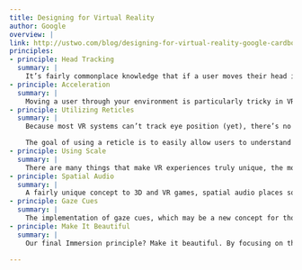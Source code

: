 ```yaml
---
title: Designing for Virtual Reality
author: Google
overview: |
link: http://ustwo.com/blog/designing-for-virtual-reality-google-cardboard/
principles:
- principle: Head Tracking
  summary: |
    It’s fairly commonplace knowledge that if a user moves their head in a VR environment, it should be reflected in the application. “The most important guideline in designing for virtual reality is to always maintain head tracking. Never stop tracking the user’s head position inside of the application. Even a short pause in head tracking will cause some users to feel ill.” This principle, along with “using constant velocity at low speeds”, or “grounding the user in their environment” are all guidelines needed for any basic VR experience.
- principle: Acceleration
  summary: |
    Moving a user through your environment is particularly tricky in VR, since it’s fundamental to how humans perceive their position in space. If you’re standing still, there is acceleration due to gravity, which is how you keep yourself oriented. Ignoring acceleration altogether and snapping to a constant velocity is very unnatural. So the challenge is to either find the right amount of acceleration or replace the feeling of acceleration with something else entirely. For this version of Cardboard Design Lab, our team is experimenting with 83 milliseconds of acceleration, about 3m/s of constant velocity, and 266 milliseconds of deceleration. We think it’s a graceful solution, but it’s certainly one principle in the Design Lab that we’re looking forward to getting feedback from the community on.
- principle: Utilizing Reticles
  summary: |
    Because most VR systems can’t track eye position (yet), there’s no way for the user to tell the app where their gaze is focused. So instead, a reticle helps the app show the user where it’s center is. In the example above, we have the user attempt to pop the balloons without the use of a reticle, with the result being it’s likely they’ll miss their target a few times before getting the hang of it. We had never seen the use of a reticle before in VR, but it’s an example of something that’s so small and simple that will open doors for designers to craft better experiences.

    The goal of using a reticle is to easily allow users to understand if something is selectable, to quickly navigate through a menu, etc. We were careful not to let the reticle interfere with the design of application; sometimes we don’t have it visible, and our pilot version is minimalistic and utilitarian. It’s a foundation that designers can iterate and build on, whether they are creating crosshairs, a camera, or whatever they believe best fits their experience.
- principle: Using Scale
  summary: |
    There are many things that make VR experiences truly unique, the most striking of which is the impact of differences in scale between the user and their environment. While building the Design Lab, us two played with many variations of scale, and settled on the perspective you see above where the user feels small, and almost humbled. As the goal of Immersion principles are to initiate emotional reactions, we felt that designers experiencing just how grand and vast the world around them can be would jumpstart their imaginations.
- principle: Spatial Audio
  summary: |
    A fairly unique concept to 3D and VR games, spatial audio places sounds in physical locations in the environment around you. So, a sound that comes from an object to your left sounds like it’s coming from the left in your headphones. In the example above, the user hears the hoot of the owl and subsequently looks to the right, where they discover the owl in question, staring at them from his perch in a tree. This lesson, while simple, teaches designers about the infinite possibilities of audio in their virtual creations.
- principle: Gaze Cues
  summary: |
    The implementation of gaze cues, which may be a new concept for those just starting to design for VR, are something we’re really excited to see evolve as time goes on. A gaze cue is when the experience reacts based on where the user is looking. The experience could react more subtly, “hover state” style, or it could be event-based, like spawning a monster behind you in a horror game. In the example we created for Cardboard Design Lab, staring at the star-filled sky activates a hover-state gaze cue, revealing a series of constellations.
- principle: Make It Beautiful
  summary: |
    Our final Immersion principle? Make it beautiful. By focusing on the visual beauty of what you’re creating, you’re enhancing the feeling of immersion experienced by the user. At the end of your hike through the lesson-filled forest, the user emerges on a clifftop overlooking the ocean, allowing them to witness the sunrise. We wanted the user to a moment, breathe, and let the inspiration sink in before starting their own VR design journey.

---
```

